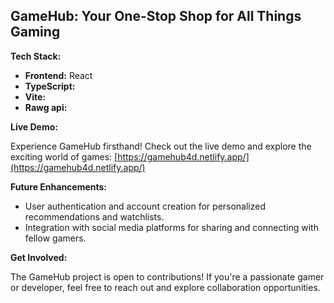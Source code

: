 ## GameHub: Your One-Stop Shop for All Things Gaming

**Tech Stack:**

* **Frontend:** React 
* **TypeScript:** 
* **Vite:** 
* **Rawg  api:** 

**Live Demo:**

Experience GameHub firsthand! Check out the live demo and explore the exciting world of games: [https://gamehub4d.netlify.app/](https://gamehub4d.netlify.app/)

**Future Enhancements:**

* User authentication and account creation for personalized recommendations and watchlists.
* Integration with social media platforms for sharing and connecting with fellow gamers.

**Get Involved:**

The GameHub project is open to contributions! If you're a passionate gamer or developer, feel free to reach out and explore collaboration opportunities.

